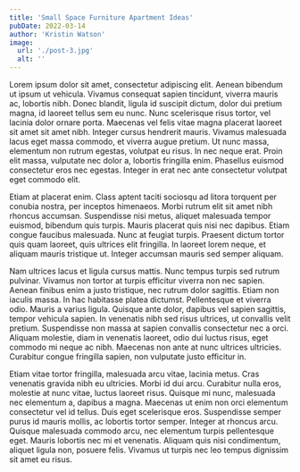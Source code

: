 ```yaml
---
title: 'Small Space Furniture Apartment Ideas'
pubDate: 2022-03-14
author: 'Kristin Watson'
image:
  url: './post-3.jpg'
  alt: ''
---
```

Lorem ipsum dolor sit amet, consectetur adipiscing elit. Aenean bibendum ut ipsum ut vehicula. Vivamus consequat sapien tincidunt, viverra mauris ac, lobortis nibh. Donec blandit, ligula id suscipit dictum, dolor dui pretium magna, id laoreet tellus sem eu nunc. Nunc scelerisque risus tortor, vel lacinia dolor ornare porta. Maecenas vel felis vitae magna placerat laoreet sit amet sit amet nibh. Integer cursus hendrerit mauris. Vivamus malesuada lacus eget massa commodo, et viverra augue pretium. Ut nunc massa, elementum non rutrum egestas, volutpat eu risus. In nec neque erat. Proin elit massa, vulputate nec dolor a, lobortis fringilla enim. Phasellus euismod consectetur eros nec egestas. Integer in erat nec ante consectetur volutpat eget commodo elit.

Etiam at placerat enim. Class aptent taciti sociosqu ad litora torquent per conubia nostra, per inceptos himenaeos. Morbi rutrum elit sit amet nibh rhoncus accumsan. Suspendisse nisi metus, aliquet malesuada tempor euismod, bibendum quis turpis. Mauris placerat quis nisi nec dapibus. Etiam congue faucibus malesuada. Nunc at feugiat turpis. Praesent dictum tortor quis quam laoreet, quis ultrices elit fringilla. In laoreet lorem neque, et aliquam mauris tristique ut. Integer accumsan mauris sed semper aliquam.

Nam ultrices lacus et ligula cursus mattis. Nunc tempus turpis sed rutrum pulvinar. Vivamus non tortor at turpis efficitur viverra non nec sapien. Aenean finibus enim a justo tristique, nec rutrum dolor sagittis. Etiam non iaculis massa. In hac habitasse platea dictumst. Pellentesque et viverra odio. Mauris a varius ligula. Quisque ante dolor, dapibus vel sapien sagittis, tempor vehicula sapien. In venenatis nibh sed risus ultrices, ut convallis velit pretium. Suspendisse non massa at sapien convallis consectetur nec a orci. Aliquam molestie, diam in venenatis laoreet, odio dui luctus risus, eget commodo mi neque ac nibh. Maecenas non ante at nunc ultrices ultricies. Curabitur congue fringilla sapien, non vulputate justo efficitur in.

Etiam vitae tortor fringilla, malesuada arcu vitae, lacinia metus. Cras venenatis gravida nibh eu ultricies. Morbi id dui arcu. Curabitur nulla eros, molestie at nunc vitae, luctus laoreet risus. Quisque mi nunc, malesuada nec elementum a, dapibus a magna. Maecenas ut enim non orci elementum consectetur vel id tellus. Duis eget scelerisque eros. Suspendisse semper purus id mauris mollis, ac lobortis tortor semper. Integer at rhoncus arcu. Quisque malesuada commodo arcu, nec elementum turpis pellentesque eget. Mauris lobortis nec mi et venenatis. Aliquam quis nisi condimentum, aliquet ligula non, posuere felis. Vivamus ut turpis nec leo tempus dignissim sit amet eu risus.